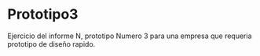 # Prototipo3
Ejercicio del informe N, prototipo Numero 3 para una empresa que requeria prototipo de diseño rapido.
